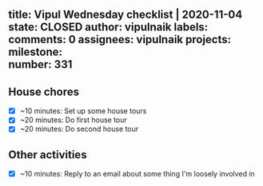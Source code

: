 title:	Vipul Wednesday checklist | 2020-11-04
state:	CLOSED
author:	vipulnaik
labels:	
comments:	0
assignees:	vipulnaik
projects:	
milestone:	
number:	331
--
## House chores

- [x] ~10 minutes: Set up some house tours
- [x] ~20 minutes: Do first house tour
- [x] ~20 minutes: Do second house tour

## Other activities

- [x] ~10 minutes: Reply to an email about some thing I'm loosely involved in
